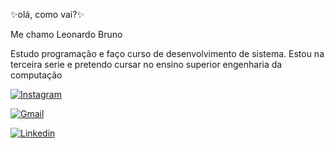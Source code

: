 ✨olá, como vai?✨

Me chamo Leonardo Bruno

Estudo programação e faço curso de desenvolvimento de sistema. Estou na terceira serie e pretendo cursar no ensino superior engenharia da computação

[![Instagram](https://img.shields.io/badge/Instagram-E4405F?style=for-the-badge&logo=instagram&logoColor=white)]()

[![Gmail](https://img.shields.io/badge/Gmail-D14836?style=for-the-badge&logo=gmail&logoColor=white)](leobrunofqsoares@hotmail.com)

[![Linkedin](https://img.shields.io/badge/LinkedIn-0077B5?style=for-the-badge&logo=linkedin&logoColor=white)](https://www.linkedin.com/in/leonardo-bruno-fagundes-queiroz-soares-157282302/)
